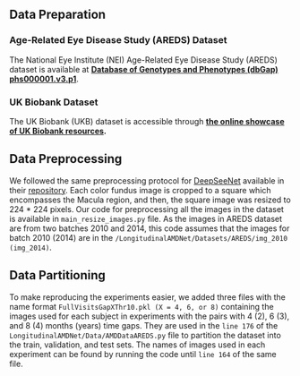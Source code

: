 ## Data Preparation

### Age-Related Eye Disease Study (AREDS) Dataset
The National Eye Institute (NEI) Age-Related Eye Disease Study (AREDS) dataset is available at **[Database of Genotypes and Phenotypes (dbGap) phs000001.v3.p1](https://www.ncbi.nlm.nih.gov/projects/gap/cgi-bin/study.cgi?study_id=phs000001.v3.p1)**. 

### UK Biobank Dataset
The UK Biobank (UKB) dataset is accessible through **[the online showcase of UK Biobank resources](https://biobank.ndph.ox.ac.uk/crystal/).**

## Data Preprocessing

We followed the same preprocessing protocol for [DeepSeeNet](https://www.sciencedirect.com/science/article/pii/S0161642018321857?casa_token=-DUY6w9R7wwAAAAA:q1iL-PXTXh7a_xVTZGXWYosxrQQnHXezan2Ow8E_ZFnNwB7ARLl7F9ryia_6b66V04yHU-Y0Cg) available in their [repository](https://github.com/ncbi-nlp/DeepSeeNet). Each color fundus image is cropped to a square which encompasses the Macula region, and then, the square image was resized to 224 * 224 pixels. Our code for preprocessing all the images in the dataset is available in `main_resize_images.py` file. As the images in AREDS dataset are from two batches 2010 and 2014, this code assumes that the images for batch 2010 (2014) are in the `/LongitudinalAMDNet/Datasets/AREDS/img_2010 (img_2014)`.

## Data Partitioning

To make reproducing the experiments easier, we added three files with the name format `FullVisitsGapXThr10.pkl (X = 4, 6, or 8)` containing the images used for each subject in experiments with the pairs with 4 (2), 6 (3), and 8 (4) months (years) time gaps. They are used in the `line 176` of the `LongitudinalAMDNet/Data/AMDDataAREDS.py` file to partition the dataset into the train, validation, and test sets. The names of images used in each experiment can be found by running the code until `line 164` of the same file.


